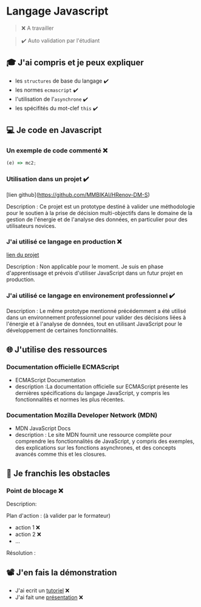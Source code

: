 # Langage Javascript

> ❌ A travailler

> ✔️ Auto validation par l'étudiant

## 🎓 J'ai compris et je peux expliquer

- les `structures` de base du langage ✔️
- les normes `ecmascript` ✔️
- l'utilisation de l'`asynchrone`  ✔️
- les spécifités du mot-clef `this` ✔️

## 💻 Je code en Javascript

### Un exemple de code commenté ❌ 

```javascript
(e) => mc2;
```

### Utilisation dans un projet ✔️

[lien github[](...)](https://github.com/MMBIKAI/HRenov-DM-S)

Description : Ce projet est un prototype destiné à valider une méthodologie pour le soutien à la prise de décision multi-objectifs dans le domaine de la gestion de l'énergie et de l'analyse des données, en particulier pour des utilisateurs novices.

### J'ai utilisé ce langage en production ❌ 

[lien du projet](...)

Description :  Non applicable pour le moment. Je suis en phase d'apprentissage et prévois d'utiliser JavaScript dans un futur projet en production.

### J'ai utilisé ce langage en environement professionnel  ✔️

Description : Le même prototype mentionné précédemment a été utilisé dans un environnement professionnel pour valider des décisions liées à l'énergie et à l'analyse de données, tout en utilisant JavaScript pour le développement de certaines fonctionnalités.

## 🌐 J'utilise des ressources

### Documentation officielle ECMAScript

- ECMAScript Documentation 
- description :La documentation officielle sur ECMAScript présente les dernières spécifications du langage JavaScript, y compris les fonctionnalités et normes les plus récentes.

### Documentation Mozilla Developer Network (MDN)

- MDN JavaScript Docs 
- description : Le site MDN fournit une ressource complète pour comprendre les fonctionnalités de JavaScript, y compris des exemples, des explications sur les fonctions asynchrones, et des concepts avancés comme this et les closures.

## 🚧 Je franchis les obstacles

### Point de blocage ❌ 

Description:

Plan d'action : (à valider par le formateur)

- action 1 ❌ 
- action 2 ❌ 
- ...

Résolution :

## 📽️ J'en fais la démonstration

- J'ai ecrit un [tutoriel](...) ❌ 
- J'ai fait une [présentation](...) ❌ 

